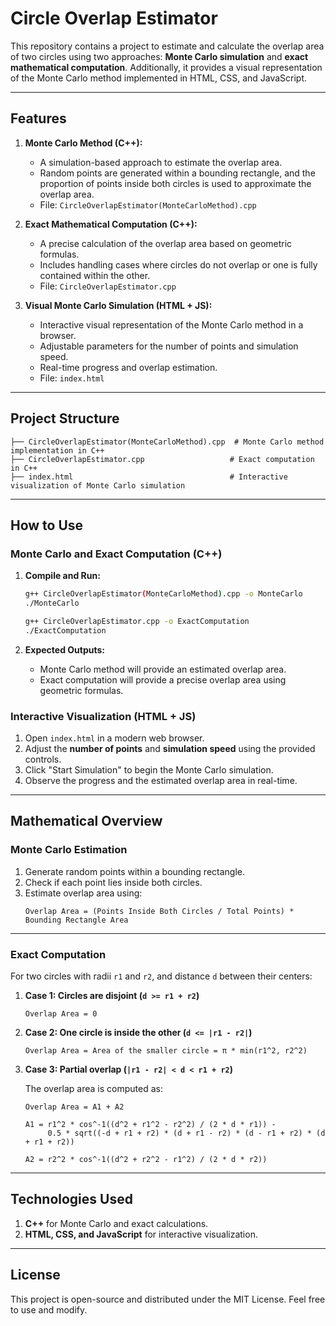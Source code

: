 # Circle Overlap Estimator

This repository contains a project to estimate and calculate the overlap area of two circles using two approaches: **Monte Carlo simulation** and **exact mathematical computation**. Additionally, it provides a visual representation of the Monte Carlo method implemented in HTML, CSS, and JavaScript.

---

## Features

1. **Monte Carlo Method (C++):**
   - A simulation-based approach to estimate the overlap area.
   - Random points are generated within a bounding rectangle, and the proportion of points inside both circles is used to approximate the overlap area.
   - File: `CircleOverlapEstimator(MonteCarloMethod).cpp`

2. **Exact Mathematical Computation (C++):**
   - A precise calculation of the overlap area based on geometric formulas.
   - Includes handling cases where circles do not overlap or one is fully contained within the other.
   - File: `CircleOverlapEstimator.cpp`

3. **Visual Monte Carlo Simulation (HTML + JS):**
   - Interactive visual representation of the Monte Carlo method in a browser.
   - Adjustable parameters for the number of points and simulation speed.
   - Real-time progress and overlap estimation.
   - File: `index.html`

---

## Project Structure
```
├── CircleOverlapEstimator(MonteCarloMethod).cpp  # Monte Carlo method implementation in C++
├── CircleOverlapEstimator.cpp                   # Exact computation in C++
├── index.html                                   # Interactive visualization of Monte Carlo simulation
```

---

## How to Use

### Monte Carlo and Exact Computation (C++)

1. **Compile and Run:**
   ```bash
   g++ CircleOverlapEstimator(MonteCarloMethod).cpp -o MonteCarlo
   ./MonteCarlo

   g++ CircleOverlapEstimator.cpp -o ExactComputation
   ./ExactComputation
   ```

2. **Expected Outputs:**
   - Monte Carlo method will provide an estimated overlap area.
   - Exact computation will provide a precise overlap area using geometric formulas.

### Interactive Visualization (HTML + JS)

1. Open `index.html` in a modern web browser.
2. Adjust the **number of points** and **simulation speed** using the provided controls.
3. Click "Start Simulation" to begin the Monte Carlo simulation.
4. Observe the progress and the estimated overlap area in real-time.

---

## Mathematical Overview

### Monte Carlo Estimation

1. Generate random points within a bounding rectangle.
2. Check if each point lies inside both circles.
3. Estimate overlap area using:
   ```
   Overlap Area = (Points Inside Both Circles / Total Points) * Bounding Rectangle Area
   ```

---

### Exact Computation

For two circles with radii `r1` and `r2`, and distance `d` between their centers:

1. **Case 1: Circles are disjoint (`d >= r1 + r2`)**
   ```
   Overlap Area = 0
   ```

2. **Case 2: One circle is inside the other (`d <= |r1 - r2|`)**
   ```
   Overlap Area = Area of the smaller circle = π * min(r1^2, r2^2)
   ```

3. **Case 3: Partial overlap (`|r1 - r2| < d < r1 + r2`)**

   The overlap area is computed as:
   ```
   Overlap Area = A1 + A2

   A1 = r1^2 * cos^-1((d^2 + r1^2 - r2^2) / (2 * d * r1)) -
        0.5 * sqrt((-d + r1 + r2) * (d + r1 - r2) * (d - r1 + r2) * (d + r1 + r2))

   A2 = r2^2 * cos^-1((d^2 + r2^2 - r1^2) / (2 * d * r2))
   ```

---

## Technologies Used

1. **C++** for Monte Carlo and exact calculations.
2. **HTML, CSS, and JavaScript** for interactive visualization.

---

## License

This project is open-source and distributed under the MIT License. Feel free to use and modify.
